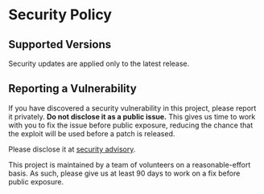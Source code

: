 # Security Policy

## Supported Versions

Security updates are applied only to the latest release.

## Reporting a Vulnerability

If you have discovered a security vulnerability in this project, please report it privately. **Do not disclose it as a public issue.** This gives us time to work with you to fix the issue before public exposure, reducing the chance that the exploit will be used before a patch is released.

Please disclose it at [security advisory](https://github.com/visgl/hubble.gl/security/advisories/new).

This project is maintained by a team of volunteers on a reasonable-effort basis. As such, please give us at least 90 days to work on a fix before public exposure.
